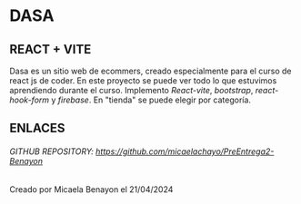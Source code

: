 # DASA
## REACT + VITE
Dasa es un sitio web de ecommers, creado especialmente para el curso de react js de coder. 
En este proyecto se puede ver todo lo que estuvimos aprendiendo durante el curso. Implemento *React-vite*, *bootstrap*, *react-hook-form* y *firebase*.
En "tienda" se puede elegir por categoría. 

## ENLACES
###### GITHUB REPOSITORY:  https://github.com/micaelachayo/PreEntrega2-Benayon

Creado por Micaela Benayon el 21/04/2024
